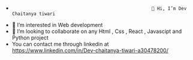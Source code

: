 -                                                         👋 Hi, I’m Dev Chaitanya tiwari       
- 👀 I’m interested in Web development 
- 💞️ I’m looking to collaborate on any Html , Css , React , Javascipt and Python project 
- You can  contact me through linkedin at https://www.linkedin.com/in/Dev-chaitanya-tiwari-a30478200/  

